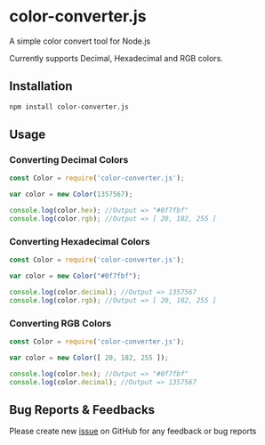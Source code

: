# color-converter.js
A simple color convert tool for Node.js

Currently supports Decimal, Hexadecimal and RGB colors.

## Installation

```bash
npm install color-converter.js
```

## Usage

### Converting Decimal Colors

```js
const Color = require('color-converter.js');

var color = new Color(1357567);

console.log(color.hex); //Output => "#0f7fbf"
console.log(color.rgb); //Output => [ 20, 182, 255 ]
```

### Converting Hexadecimal Colors

```js
const Color = require('color-converter.js');

var color = new Color("#0f7fbf");

console.log(color.decimal); //Output => 1357567
console.log(color.rgb); //Output => [ 20, 182, 255 ]
```

### Converting RGB Colors

```js
const Color = require('color-converter.js');

var color = new Color([ 20, 182, 255 ]);

console.log(color.hex); //Output => "#0f7fbf"
console.log(color.decimal); //Output => 1357567
```

## Bug Reports & Feedbacks

Please create new [issue](https://github.com/Tolga1452/color-converter.js/issues/new) on GitHub for any feedback or bug reports

